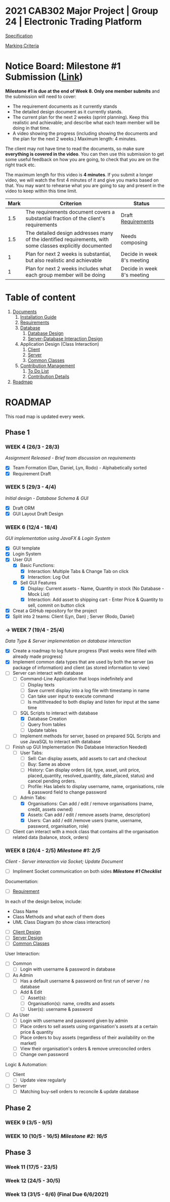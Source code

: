 # 2021 CAB302 Major Project | Group 24 | Electronic Trading Platform

[Specification](https://blackboard.qut.edu.au/bbcswebdav/pid-9209104-dt-content-rid-38013728_1/courses/CAB302_21se1/Assignment%20Specification%282%29.pdf)

[Marking Criteria](https://blackboard.qut.edu.au/bbcswebdav/pid-9209104-dt-content-rid-38013729_1/courses/CAB302_21se1/Marking%20Criteria%20%28CRA%29_%20Electronic%20Asset%20Trading%20Platform.pdf)

# Notice Board: Milestone #1 Submission ([Link](https://blackboard.qut.edu.au/webapps/assignment/uploadAssignment?content_id=_9209123_1&course_id=_154919_1&group_id=&mode=view))
__Milestone #1 is due at the end of Week 8. Only one member submits__ and the submission will need to cover:
- The requirement documents as it currently stands
- The detailed design document as it currently stands.
- The current plan for the next 2 weeks (sprint planning). Keep this realistic and achievable; and describe what each team member will be doing in that time.
- A video showing the progress (including showing the documents and the plan for the next
2 weeks.) Maximum length: 4 minutes.

The client may not have time to read the documents, so make sure __everything is covered in the video__. You can then use this submission to get some useful feedback on how you are going, to check that you are on the right track etc.

The maximum length for this video is __4 minutes__. If you submit a longer video, we will watch the first 4 minutes of it and give you marks based on that. You may want to rehearse what you are going to say and present in the video to keep within this time limit.

| Mark | Criterion | Status |
| --- | --- | --- |
| 1.5 |  The requirements document covers a substantial fraction of the client's requirements | Draft [Requirements](docs/Requirements/README.md)|
| 1.5 | The detailed design addresses many of the identified requirements, with some classes explicitly documented | Needs composing |
| 1   |  Plan for next 2 weeks is substantial, but also realistic and achievable | Decide in week 8's meeting |
| 1   |  Plan for next 2 weeks includes what each group member will be doing | Decide in week 8's meeting |

# Table of content
1. [Documents](docs)
    1. [Installation Guide](docs/Installation.md)
    2. [Requirements](docs/Requirements/README.md)
    3. [Database](docs/Database)
        1. [Database Design](docs/Database/README.md)
        2. [Server-Database Interaction Design](docs/Server_Design/README.md)
    4. Application Design (Class Interaction)
        1. [Client](docs/Client_Design)
        2. [Server](docs/Server_Design)
        3. [Common Classes](docs/Common_Classes)
    5. [Contribution Management](docs/Contribution_Management)
        1. [To Do List](docs/Contribution_Management/To_Do_List.md)
        2. [Contribution Details](docs/Contribution_Management/Contribution_Details.md)
2. [Roadmap](#roadmap)

# ROADMAP

This road map is updated every week.

## Phase 1

### WEEK 4 (26/3 - 28/3)
_Assignment Released - Brief team discussion on requirements_

- [x] Team Formation (Dan, Daniel, Lyn, Rodo) - Alphabetically sorted
- [x] Requirement Draft

### WEEK 5 (29/3 - 4/4)
_Initial design - Database Schema & GUI_
- [x] Draft ORM
- [x] GUI Layout Draft Design

### WEEK 6 (12/4 - 18/4)
_GUI implementation using JavaFX & Login System_
- [x] GUI template
- [x] Login System
- [x] User GUI
    - [x] Basic Functions:
        - [x] Interaction: Multiple Tabs & Change Tab on click
        - [x] Interaction: Log Out
    - [x] Sell GUI Features
        - [x] Display: Current assets - Name, Quantity in stock (No Database - Mock List)
        - [x] Interaction: Add asset to shipping cart - Enter Price & Quantity to sell, commit on button click
- [x] Creat a GitHub repository for the project
- [x] Split into 2 teams: Client (Lyn, Dan) ; Server (Rodo, Daniel)

### -> WEEK 7 (19/4 - 25/4)
_Data Type & Server implementation on database interaction_
- [x] Create a roadmap to log future progress (Past weeks were filled with already made progress)
- [x] Implement common data types that are used by both the server (as package of information) and client (as stored information to view)
- [ ] Server can interact with database
    - [ ] Command-Line Application that loops indefinitely and
        - [ ] Display texts
        - [ ] Save current display into a log file with timestamp in name
        - [ ] Can take user input to execute command
        - [ ] Is multithreaded to both display and listen for input at the same time
    - [ ] SQL Scripts to interact with database
        - [x] Database Creation
        - [ ] Query from tables
        - [ ] Update tables
    - [ ] Implement methods for server, based on prepared SQL Scripts and use JavaSQL to interact with database
- [ ] Finish up GUI Implementation (No Database Interaction Needed)
    - [ ] User Tabs:
        - [ ] Sell: Can display assets, add assets to cart and checkout
        - [ ] Buy: Same as above
        - [ ] History: Can display orders (id, type, asset, unit price, placed_quantity, resolved_quantity, date_placed, status) and cancel pending orders.
        - [ ] Profile: Has labels to display username, name, organisations, role & password field to change password
    - [ ] Admin Tabs:
        - [x] Organisations: Can add / edit / remove organisations (name, credit, assets owned)
        - [x] Assets: Can add / edit / remove assets (name, description)
        - [x] Users: Can add / edit /remove users (name, username, password, organisation, role)
- [ ] Client can interact with a mock class that contains all the organisation related data (balance, stock, orders)

### WEEK 8 (26/4 - 2/5) _Milestone #1: 2/5_
_Client - Server interaction via Socket; Update Document_

- [ ] Impliment Socket communication on both sides
___Milestone #1 Checklist___

Documentation:
- [ ] [Requirement](docs/Requirements)

In each of the design below, include:
- Class Name
- Class Methods and what each of them does
- UML Class Diagram (to show class interaction)

- [ ] [Client Design](docs/Client_Design)
- [ ] [Server Design](docs/Server_Design)
- [ ] [Common Classes](docs/Common_Classes)

User Interaction:
- [ ] Common
    - [ ] Login with username & password in database
- [ ] As Admin
    - [ ] Has a default username & password on first run of server / no database
    - [ ] Add & Edit
        - [ ] Asset(s): 
        - [ ] Organisation(s): name, credits and assets
        - [ ] User(s): username & password
- [ ] As User
    - [ ] Login with username and password given by admin
    - [ ] Place orders to sell assets using organisation's assets at a certain price & quantity
    - [ ] Place orders to buy assets (regardless of their availability on the market)
    - [ ] View their organisation's orders & remove unreconciled orders
    - [ ] Change own password

Logic & Automation:
- [ ] Client
    - [ ] Update view regularly
- [ ] Server
    - [ ] Matching buy-sell orders to reconcile & update database

## Phase 2

### WEEK 9 (3/5 - 9/5)

### WEEK 10 (10/5 - 16/5) _Milestone #2: 16/5_

## Phase 3

### Week 11 (17/5 - 23/5)

### Week 12 (24/5 - 30/5)

### Week 13 (31/5 - 6/6) (Final Due 6/6/2021)
